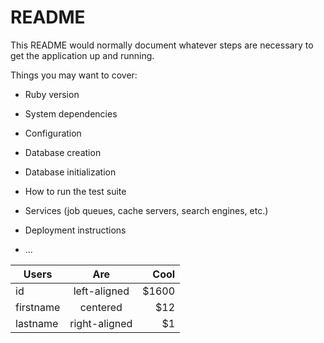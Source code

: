 # README

This README would normally document whatever steps are necessary to get the
application up and running.

Things you may want to cover:

* Ruby version

* System dependencies

* Configuration

* Database creation

* Database initialization

* How to run the test suite

* Services (job queues, cache servers, search engines, etc.)

* Deployment instructions

* ...


| Users    |      Are      |  Cool |
|----------|:-------------:|------:|
| id       |  left-aligned | $1600 |
| firstname|    centered   |   $12 |
| lastname | right-aligned |    $1 |
